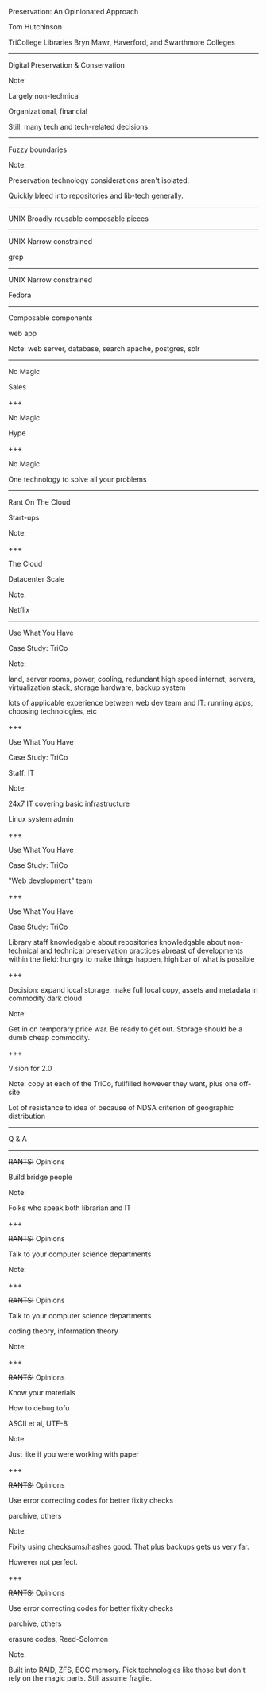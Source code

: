 Preservation: An Opinionated Approach

Tom Hutchinson

TriCollege Libraries
Bryn Mawr, Haverford, and Swarthmore Colleges

---

Digital Preservation & Conservation

Note:

Largely non-technical

Organizational, financial

Still, many tech and tech-related decisions

---

Fuzzy boundaries

Note: 

Preservation technology considerations aren't isolated. 

Quickly bleed into repositories and lib-tech generally.

---

UNIX
Broadly reusable composable pieces

---

UNIX
Narrow constrained

grep

---

UNIX
Narrow constrained

Fedora

---

Composable components

web app

Note:
web server, database, search
apache, postgres, solr

---

No Magic

Sales

+++

No Magic

Hype

+++

No Magic

One technology to solve all your problems

---

Rant On The Cloud

Start-ups

Note:

+++

The Cloud

Datacenter Scale

Note:

Netflix

---

Use What You Have

Case Study: TriCo

Note:

land, server rooms, power, cooling, redundant high speed internet, servers, virtualization stack, storage hardware, backup system

lots of applicable experience between web dev team and IT: running apps, choosing technologies, etc

+++

Use What You Have

Case Study: TriCo

Staff: IT

Note:

24x7 IT covering basic infrastructure

Linux system admin

+++

Use What You Have

Case Study: TriCo

"Web development" team

+++

Use What You Have

Case Study: TriCo

Library staff
  knowledgable about repositories
  knowledgable about non-technical and technical preservation practices
  abreast of developments within the field: hungry to make things happen, high bar of what is possible

+++

Decision: expand local storage, make full local copy, assets and metadata in commodity dark cloud

Note:

Get in on temporary price war. Be ready to get out. Storage should be a dumb cheap commodity.

+++

Vision for 2.0

Note: copy at each of the TriCo, fullfilled however they want, plus one off-site

Lot of resistance to idea of because of NDSA criterion of geographic distribution

---

Q & A

---

~~RANTS!~~ Opinions

Build bridge people

Note:

Folks who speak both librarian and IT

+++

~~RANTS!~~ Opinions

Talk to your computer science departments

Note:

+++

~~RANTS!~~ Opinions

Talk to your computer science departments

coding theory, information theory

Note:

+++

~~RANTS!~~ Opinions

Know your materials

How to debug tofu

ASCII et al, UTF-8

Note:

Just like if you were working with paper

+++

~~RANTS!~~ Opinions

Use error correcting codes for better fixity checks

parchive, others

Note:

Fixity using checksums/hashes good. That plus backups gets us very far.

However not perfect. 

+++

~~RANTS!~~ Opinions

Use error correcting codes for better fixity checks

parchive, others

erasure codes, Reed-Solomon

Note:

Built into RAID, ZFS, ECC memory. Pick technologies like those but don't rely on the magic parts. Still assume fragile. 



